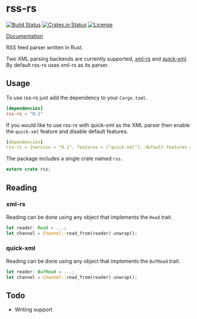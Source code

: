 # rss-rs

[![Build Status](https://travis-ci.org/jameshurst/rss-rs.svg?branch=master)](https://travis-ci.org/jameshurst/rss-rs)
[![Crates.io Status](http://meritbadge.herokuapp.com/rss-rs)](https://crates.io/crates/rss-rs)
[![License](https://img.shields.io/badge/license-MIT-blue.svg)](https://raw.githubusercontent.com/jameshurst/rss-rs/master/LICENSE)

[Documentation](https://jameshurst.github.io/rss-rs/rss/index.html)

RSS feed parser written in Rust. 

Two XML parsing backends are currently supported,
[xml-rs](https://github.com/netvl/xml-rs) and [quick-xml](https://github.com/tafia/quick-xml). By default rss-rs uses xml-rs as its parser.

## Usage

To use rss-rs just add the dependency to your `Cargo.toml`.

```toml
[dependencies]
rss-rs = "0.1"
```

If you would like to use rss-rs with quick-xml as the XML parser then enable the `quick-xml` feature and disable default features.

```yaml
[dependencies]
rss-rs = {version = "0.1", features = ["quick-xml"], default-features = false}
```
The package includes a single crate named `rss`.

```rust
extern crate rss;
```

## Reading

### xml-rs

Reading can be done using any object that implements the `Read` trait. 

```rust
let reader: Read = ...;
let channel = Channel::read_from(reader).unwrap();
```
### quick-xml

Reading can be done using any object that implements the `BufRead` trait. 

```rust
let reader: BufRead = ...;
let channel = Channel::read_from(reader).unwrap();
```

## Todo

* Writing support
  
